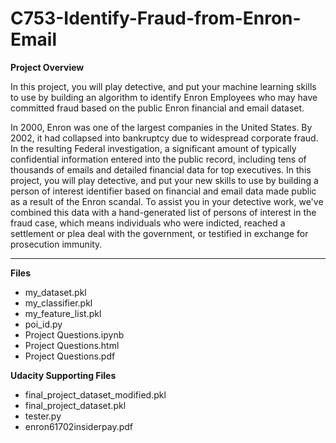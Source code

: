 # C753-Identify-Fraud-from-Enron-Email


**Project Overview**  

In this project, you will play detective, and put your machine learning skills to use by building an algorithm to identify Enron Employees who may have committed fraud based on the public Enron financial and email dataset.  

In 2000, Enron was one of the largest companies in the United States. By 2002, it had collapsed into bankruptcy due to widespread corporate fraud. In the resulting Federal investigation, a significant amount of typically confidential information entered into the public record, including tens of thousands of emails and detailed financial data for top executives. In this project, you will play detective, and put your new skills to use by building a person of interest identifier based on financial and email data made public as a result of the Enron scandal. To assist you in your detective work, we've combined this data with a hand-generated list of persons of interest in the fraud case, which means individuals who were indicted, reached a settlement or plea deal with the government, or testified in exchange for prosecution immunity.  

***************************************

**Files**

* my_dataset.pkl  
* my_classifier.pkl  
* my_feature_list.pkl  
* poi_id.py
* Project Questions.ipynb  
* Project Questions.html  
* Project Questions.pdf  
  
  
**Udacity Supporting Files**

* final_project_dataset_modified.pkl  
* final_project_dataset.pkl   
* tester.py   
* enron61702insiderpay.pdf  

